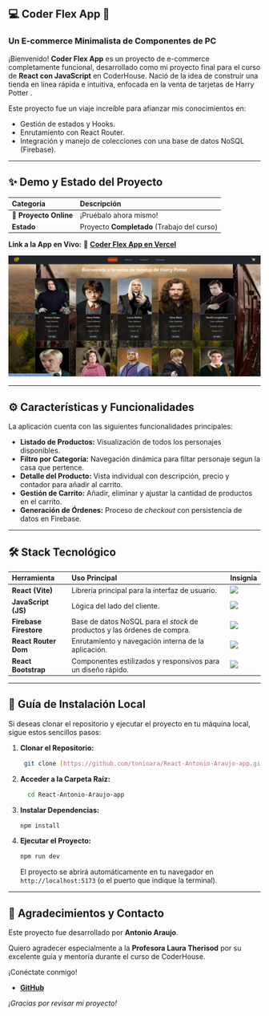 ## 💻 Coder Flex App 🛒

### Un E-commerce Minimalista de Componentes de PC

¡Bienvenido! **Coder Flex App** es un proyecto de e-commerce completamente funcional, desarrollado como mi proyecto final para el curso de **React con JavaScript** en CoderHouse. Nació de la idea de construir una tienda en línea rápida e intuitiva, enfocada en la venta de tarjetas de Harry Potter .

Este proyecto fue un viaje increíble para afianzar mis conocimientos en:

* Gestión de estados y Hooks.
* Enrutamiento con React Router.
* Integración y manejo de colecciones con una base de datos NoSQL (Firebase).

***

## ✨ Demo y Estado del Proyecto

| Categoría | Descripción |
| :--- | :--- |
| **🚀 Proyecto Online** | ¡Pruébalo ahora mismo! |
| **Estado** | Proyecto **Completado** (Trabajo del curso) |

**Link a la App en Vivo:**
🔗 [**Coder Flex App en Vercel**](https://react-antonio-araujo-app.vercel.app/)

![Captura de la Aplicación en funcionamiento](/public/Img/Capturaweb.png)

***

## ⚙️ Características y Funcionalidades

La aplicación cuenta con las siguientes funcionalidades principales:

* **Listado de Productos:** Visualización de todos los personajes disponibles.
* **Filtro por Categoría:** Navegación dinámica para filtar personaje segun la casa que pertence.
* **Detalle del Producto:** Vista individual con descripción, precio y contador para añadir al carrito.
* **Gestión de Carrito:** Añadir, eliminar y ajustar la cantidad de productos en el carrito.
* **Generación de Órdenes:** Proceso de *checkout* con persistencia de datos en Firebase.

***

## 🛠️ Stack Tecnológico

| Herramienta | Uso Principal | Insignia |
| :--- | :--- | :--- |
| **React (Vite)** | Librería principal para la interfaz de usuario. | ![](https://img.shields.io/badge/React-61DAFB?style=for-the-badge&logo=react&logoColor=white) |
| **JavaScript (JS)** | Lógica del lado del cliente. | ![](https://img.shields.io/badge/JavaScript-F7DF1E?style=for-the-badge&logo=javascript&logoColor=black) |
| **Firebase Firestore** | Base de datos NoSQL para el *stock* de productos y las órdenes de compra. | ![](https://img.shields.io/badge/Firebase-FFCA28?style=for-the-badge&logo=firebase&logoColor=black) |
| **React Router Dom** | Enrutamiento y navegación interna de la aplicación. | ![](https://img.shields.io/badge/React_Router-CA4245?style=for-the-badge&logo=react-router&logoColor=white) |
| **React Bootstrap** | Componentes estilizados y responsivos para un diseño rápido. | ![](https://img.shields.io/badge/Bootstrap-7952B3?style=for-the-badge&logo=bootstrap&logoColor=white) |

***

## 🚀 Guía de Instalación Local

Si deseas clonar el repositorio y ejecutar el proyecto en tu máquina local, sigue estos sencillos pasos:

1.  **Clonar el Repositorio:**
    ```bash
     git clone [https://github.com/tonioara/React-Antonio-Araujo-app.git](https://github.com/tonioara/React-Antonio-Araujo-app.git)
    ```
2.  **Acceder a la Carpeta Raíz:**
    ```bash
      cd React-Antonio-Araujo-app 
    ```
3.  **Instalar Dependencias:**
    ```bash
    npm install
    ```
4.  **Ejecutar el Proyecto:**
    ```bash
    npm run dev
    ```
    El proyecto se abrirá automáticamente en tu navegador en `http://localhost:5173` (o el puerto que indique la terminal).

***

## 💖 Agradecimientos y Contacto

Este proyecto fue desarrollado por **Antonio Araujo**.

Quiero agradecer especialmente a la **Profesora Laura Therisod** por su excelente guía y mentoría durante el curso de CoderHouse.

¡Conéctate conmigo!

* [**GitHub**](https://github.com/tonioara)

*¡Gracias por revisar mi proyecto!* 